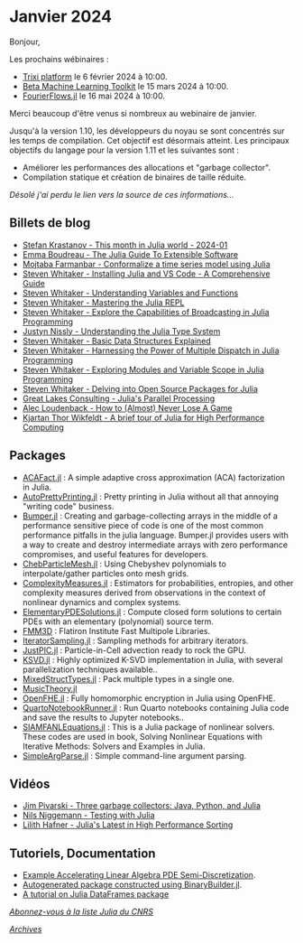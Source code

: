 # Janvier 2024 

Bonjour, 

Les prochains wébinaires :

 - [Trixi platform](https://calcul.math.cnrs.fr/cafe-julia-trixi.html) le 6 février 2024 à 10:00.
 - [Beta Machine Learning Toolkit](https://calcul.math.cnrs.fr/cafe-julia-7.html) le 15 mars 2024 à 10:00.
 - [FourierFlows.jl](https://calcul.math.cnrs.fr/cafe-julia-fourierflows.html) le 16 mai 2024 à 10:00.

Merci beaucoup d'être venus si nombreux au webinaire de janvier. 

Jusqu'à la version 1.10, les développeurs du noyau se sont concentrés sur les temps de compilation. Cet objectif est désormais atteint. Les principaux objectifs du langage pour la version 1.11 et les suivantes sont :

- Améliorer les performances des allocations et "garbage collector".
- Compilation statique et création de binaires de taille réduite.

*Désolé j'ai perdu le lien vers la source de ces informations...*

## Billets de blog

- [Stefan Krastanov - This month in Julia world - 2024-01](https://discourse.julialang.org/t/this-month-in-julia-world-2024-01/109549)
- [Emma Boudreau - The Julia Guide To Extensible Software](https://chifi.dev/the-julia-guide-to-extensible-software-d4c44e269e66)
- [Mojtaba Farmanbar - Conformalize a time series model using Julia](https://juliazoid.com/conformalize-a-time-series-model-using-julia-b8f72c3f72aa)
- [Steven Whitaker - Installing Julia and VS Code - A Comprehensive Guide](https://blog.glcs.io/install-julia-and-vscode)
- [Steven Whitaker - Understanding Variables and Functions](https://blog.glcs.io/variables-and-functions)
- [Steven Whitaker - Mastering the Julia REPL](https://blog.glcs.io/julia-repl)
- [Steven Whitaker - Explore the Capabilities of Broadcasting in Julia Programming](https://blog.glcs.io/broadcasting)
- [Justyn Nissly - Understanding the Julia Type System](https://blog.glcs.io/julia-type-system)
- [Steven Whitaker - Basic Data Structures Explained](https://blog.glcs.io/basic-data-structures)
- [Steven Whitaker - Harnessing the Power of Multiple Dispatch in Julia Programming](https://blog.glcs.io/multiple-dispatch)
- [Steven Whitaker - Exploring Modules and Variable Scope in Julia Programming](https://blog.glcs.io/modules-variable-scope)
- [Steven Whitaker - Delving into Open Source Packages for Julia](https://blog.glcs.io/learning-packages)
- [Great Lakes Consulting - Julia's Parallel Processing](https://blog.glcs.io/parallel-processing)
- [Alec Loudenback - How to (Almost) Never Lose A Game](https://alecloudenback.com/posts/counting-chickens/)
- [Kjartan Thor Wikfeldt - A brief tour of Julia for High Performance Computing](https://forem.julialang.org/wikfeldt/a-brief-tour-of-julia-for-high-performance-computing-5deb)


## Packages

- [ACAFact.jl](https://github.com/cgeoga/ACAFact.jl) : A simple adaptive cross approximation (ACA) factorization in Julia.
- [AutoPrettyPrinting.jl](https://github.com/curtd/AutoPrettyPrinting.jl) : Pretty printing in Julia without all that annoying "writing code" business.
- [Bumper.jl](https://github.com/MasonProtter/Bumper.jl) : Creating and garbage-collecting arrays in the middle of a performance sensitive piece of code is one of the most common performance pitfalls in the julia language. Bumper.jl provides users with a way to create and destroy intermediate arrays with zero performance compromises, and useful features for developers.
- [ChebParticleMesh.jl](https://github.com/HPMolSim/ChebParticleMesh.jl) : Using Chebyshev polynomials to interpolate/gather particles onto mesh grids.
- [ComplexityMeasures.jl](https://github.com/JuliaDynamics/ComplexityMeasures.jl) : Estimators for probabilities, entropies, and other complexity measures derived from observations in the context of nonlinear dynamics and complex systems.
- [ElementaryPDESolutions.jl](https://github.com/IntegralEquations/ElementaryPDESolutions.jl) : Compute closed form solutions to certain PDEs with an elementary (polynomial) source term.
- [FMM3D](https://github.com/flatironinstitute/FMM3D) : Flatiron Institute Fast Multipole Libraries.
- [IteratorSampling.jl](https://github.com/Tortar/IteratorSampling.jl) : Sampling methods for arbitrary iterators.
- [JustPIC.jl](https://github.com/JuliaGeodynamics/JustPIC.jl) : Particle-in-Cell advection ready to rock the GPU.
- [KSVD.jl](https://github.com/RomeoV/KSVD.jl) : Highly optimized K-SVD implementation in Julia, with several parallelization techniques available..
- [MixedStructTypes.jl](https://github.com/JuliaDynamics/MixedStructTypes.jl) : Pack multiple types in a single one.
- [MusicTheory.jl](https://github.com/dpsanders/MusicTheory.jl)
- [OpenFHE.jl](https://github.com/sloede/OpenFHE.jl) : Fully homomorphic encryption in Julia using OpenFHE.
- [QuartoNotebookRunner.jl](https://github.com/PumasAI/QuartoNotebookRunner.jl) : Run Quarto notebooks containing Julia code and save the results to Jupyter notebooks..
- [SIAMFANLEquations.jl](https://github.com/ctkelley/SIAMFANLEquations.jl) : This is a Julia package of nonlinear solvers. These codes are used in book, Solving Nonlinear Equations with Iterative Methods: Solvers and Examples in Julia.
- [SimpleArgParse.jl](https://github.com/admercs/SimpleArgParse.jl) : Simple command-line argument parsing.

## Vidéos

- [Jim Pivarski - Three garbage collectors: Java, Python, and Julia](https://youtu.be/lEYtWcuVylc?si=sYm8uhAvPntrsE3m)
- [Nils Niggemann - Testing with Julia](https://youtu.be/gSMKNbZOpZU?si=PjfohBQ-_0pKedUr)
- [Lilith Hafner - Julia's Latest in High Performance Sorting](https://youtu.be/9SGuHFgJvSE?si=tv4yTIY8Vw519XOt)

## Tutoriels, Documentation

- [Example Accelerating Linear Algebra PDE Semi-Discretization](https://docs.sciml.ai/DiffEqDocs/stable/tutorials/faster_ode_example/#Example-Accelerating-Linear-Algebra-PDE-Semi-Discretization).
- [Autogenerated package constructed using BinaryBuilder.jl](https://github.com/j-fu/HelloCxx_jll.jl).
- [A tutorial on Julia DataFrames package](https://github.com/bkamins/Julia-DataFrames-Tutorial)


[*Abonnez-vous à la liste Julia du CNRS*](https://listes.services.cnrs.fr/wws/subscribe/julia)

[*Archives*](https://pnavaro.github.io/NouvellesJulia)
